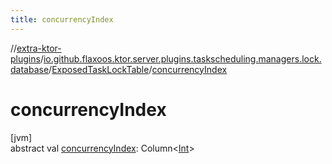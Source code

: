 ```yaml
---
title: concurrencyIndex
---
```

//[extra-ktor-plugins](../../../index.md)/[io.github.flaxoos.ktor.server.plugins.taskscheduling.managers.lock.database](../index.md)/[ExposedTaskLockTable](index.md)/[concurrencyIndex](concurrency-index.md)



# concurrencyIndex



[jvm]\
abstract val [concurrencyIndex](concurrency-index.md): Column&lt;[Int](https://kotlinlang.org/api/latest/jvm/stdlib/kotlin/-int/index.md)&gt;




